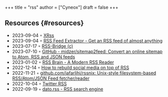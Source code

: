 +++
title = "rss"
author = ["Cyneox"]
draft = false
+++

## Resources {#resources}

-   2023-09-04 ◦ [XRss](https://xrss.infogulch.com/)
-   2023-09-04 ◦ [RSS Feed Extractor - Get an RSS feed of almost anything](https://rssfeedasap.com/)
-   2023-07-17 ◦ [RSS-Bridge (c)](https://rss-bridge.org/bridge01/#bridge-CssSelectorBridge)
-   2023-07-10 ◦ [GitHub - midzer/sitemap2feed: Convert an online sitemap to Atom, RSS and JSON feeds](https://github.com/midzer/sitemap2feed)
-   2023-01-02 ◦ [RSS Brain - A Modern RSS Reader](https://www.rssbrain.com/)
-   2022-12-14 ◦ [How to rebuild social media on top of RSS](https://tfos.co/p/rebuild-social-media/)
-   2022-11-21 ◦ [github.com/jafarlihi/rssnix: Unix-style filesystem-based RSS/Atom/JSON Feed fetcher/reader](https://github.com/jafarlihi/rssnix)
-   2022-10-04 ◦ [Twitter RSS](https://www.fivefilters.org/2021/twitter-rss/)
-   2022-09-19 ◦ [dato.rss - RSS search engine](https://datorss.com/)
